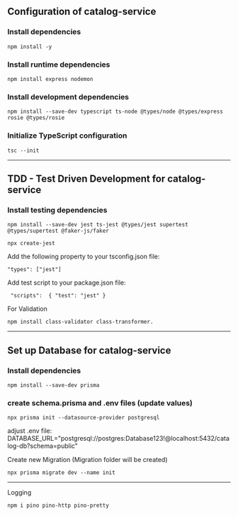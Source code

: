 ## Configuration of catalog-service

### Install dependencies

```
npm install -y
```

### Install runtime dependencies

```
npm install express nodemon
```

### Install development dependencies

```
npm install --save-dev typescript ts-node @types/node @types/express rosie @types/rosie
```

### Initialize TypeScript configuration

```
tsc --init
```

---

## TDD - Test Driven Development for catalog-service

### Install testing dependencies

```
npm install --save-dev jest ts-jest @types/jest supertest @types/supertest @faker-js/faker
```

```
npx create-jest
```

Add the following property to your tsconfig.json file:

```
"types": ["jest"]
```

Add test script to your package.json file:

```
 "scripts":  { "test": "jest" }
```

For Validation

```
npm install class-validator class-transformer.
```

---

## Set up Database for catalog-service

### Install dependencies

```
npm install --save-dev prisma
```

### create schema.prisma and .env files (update values)

```
npx prisma init --datasource-provider postgresql
```

adjust .env file: DATABASE_URL="postgresql://postgres:Database123!@localhost:5432/catalog-db?schema=public"

Create new Migration (Migration folder will be created)

```
npx prisma migrate dev --name init
```

---

Logging

```
npm i pino pino-http pino-pretty
```
